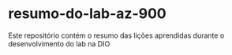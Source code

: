 # resumo-do-lab-az-900
Este repositório contém o resumo das lições aprendidas durante o desenvolvimento do lab na DIO
